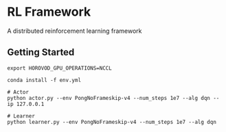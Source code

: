 # RL Framework

A distributed reinforcement learning framework

## Getting Started

```shell script
export HOROVOD_GPU_OPERATIONS=NCCL

conda install -f env.yml

# Actor
python actor.py --env PongNoFrameskip-v4 --num_steps 1e7 --alg dqn --ip 127.0.0.1

# Learner
python learner.py --env PongNoFrameskip-v4 --num_steps 1e7 --alg dqn
```

